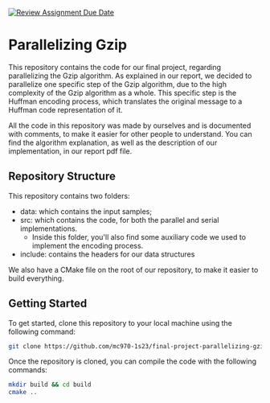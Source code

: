 [![Review Assignment Due Date](https://classroom.github.com/assets/deadline-readme-button-24ddc0f5d75046c5622901739e7c5dd533143b0c8e959d652212380cedb1ea36.svg)](https://classroom.github.com/a/SvGT8lI6)

# Parallelizing Gzip

This repository contains the code for our final project, regarding parallelizing the Gzip algorithm. As explained in our report, we decided to parallelize one specific step of the Gzip algorithm, due to the high complexity of the Gzip algorithm as a whole. This specific step is the Huffman encoding process, which translates the original message to a Huffman code representation of it.

All the code in this repository was made by ourselves and is documented with comments, to make it easier for other people to understand. You can find the algorithm explanation, as well as the description of our implementation, in our report pdf file.

## Repository Structure

This repository contains two folders:

* data: which contains the input samples;
* src: which contains the code, for both the parallel and serial implementations.
  * Inside this folder, you'll also find some auxiliary code we used to implement the encoding process.
* include: contains the headers for our data structures

We also have a CMake file on the root of our repository, to make it easier to build everything.

## Getting Started

To get started, clone this repository to your local machine using the following command:

```sh
git clone https://github.com/mc970-1s23/final-project-parallelizing-gzip
```

Once the repository is cloned, you can compile the code with the following commands:

```bash
mkdir build && cd build
cmake ..
```

